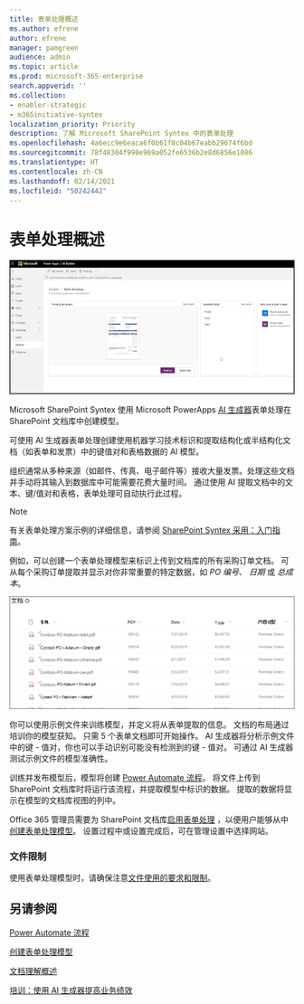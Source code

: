 ```yaml
---
title: 表单处理概述
ms.author: efrene
author: efrene
manager: pamgreen
audience: admin
ms.topic: article
ms.prod: microsoft-365-enterprise
search.appverid: ''
ms.collection:
- enabler-strategic
- m365initiative-syntex
localization_priority: Priority
description: 了解 Microsoft SharePoint Syntex 中的表单处理
ms.openlocfilehash: 4a6ecc9e6eaca6f0b61f8c04b67eabb29674f6bd
ms.sourcegitcommit: 78f48304f990e969a052fe6536b2e8d6856e1086
ms.translationtype: HT
ms.contentlocale: zh-CN
ms.lasthandoff: 02/14/2021
ms.locfileid: "50242442"
---
```

# <a name="form-processing-overview"></a>表单处理概述

 ![AI 生成器](../media/content-understanding/ai-builder.png)</br>

Microsoft SharePoint Syntex 使用 Microsoft PowerApps [AI 生成器](https://docs.microsoft.com/ai-builder/overview)表单处理在 SharePoint 文档库中创建模型。

可使用 AI 生成器表单处理创建使用机器学习技术标识和提取结构化或半结构化文档（如表单和发票）中的键值对和表格数据的 AI 模型。

组织通常从多种来源（如邮件、传真、电子邮件等）接收大量发票。处理这些文档并手动将其输入到数据库中可能需要花费大量时间。 通过使用 AI 提取文档中的文本、键/值对和表格，表单处理可自动执行此过程。 

> [!NOTE]
> 有关表单处理方案示例的详细信息，请参阅 [SharePoint Syntex 采用：入门指南](https://docs.microsoft.com/microsoft-365/contentunderstanding/adoption-getstarted#form-processing-scenario-example)。

例如，可以创建一个表单处理模型来标识上传到文档库的所有采购订单文档。 可从每个采购订单提取并显示对你非常重要的特定数据，如 *PO 编号*、 *日期* 或 *总成本*。

![文档库视图](../media/content-understanding/doc-lib-done.png)</br>  

你可以使用示例文件来训练模型，并定义将从表单提取的信息。 文档的布局通过培训你的模型获知。 只需 5 个表单文档即可开始操作。 AI 生成器将分析示例文件中的键 - 值对，你也可以手动识别可能没有检测到的键 - 值对。  可通过 AI 生成器测试示例文件的模型准确性。

训练并发布模型后，模型将创建 [Power Automate 流程](https://docs.microsoft.com/power-automate/getting-started)。 将文件上传到 SharePoint 文档库时将运行该流程，并提取模型中标识的数据。 提取的数据将显示在模型的文档库视图的列中。

Office 365 管理员需要为 SharePoint 文档库[启用表单处理](https://docs.microsoft.com/microsoft-365/contentunderstanding/set-up-content-understanding#to-set-up-content-understanding) ，以便用户能够从中 [创建表单处理模型](create-a-form-processing-model.md)。 设置过程中或设置完成后，可在管理设置中选择网站。

### <a name="file-limitations"></a>文件限制

使用表单处理模型时，请确保注意[文件使用的要求和限制](https://docs.microsoft.com/ai-builder/form-processing-model-requirements)。



## <a name="see-also"></a>另请参阅
  
[Power Automate 流程](https://docs.microsoft.com/power-automate/)

[创建表单处理模型](create-a-form-processing-model.md)

[文档理解概述](document-understanding-overview.md)

[培训：使用 AI 生成器提高业务绩效](https://docs.microsoft.com/learn/paths/improve-business-performance-ai-builder/?source=learn)
